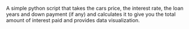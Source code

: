 A simple python script that takes the cars price, the interest rate, the loan years and down payment (if any) and calculates it to give you the total amount of interest paid and provides data visualization.
